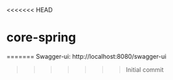 <<<<<<< HEAD
# core-spring
=======
Swagger-ui:
http://localhost:8080/swagger-ui

>>>>>>> Initial commit
